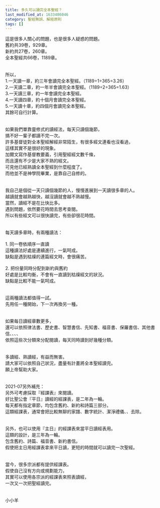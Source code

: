 ```yaml
---
title: 多久可以讀完全本聖經？
last_modified_at: 1633486046
category: 聖經無誤、解經原則
tags: []
---
```


<div>這是很多人關心的問題，也是很多人疑惑的問題。</div>

<div>舊約共39卷，929章。</div>

<div>新約共27卷，260章。</div>

<div>全本聖經共66卷，1189章。</div>

<div>&nbsp;</div>

<div>&nbsp;</div>

<div>所以，</div>

<div>1.一天讀一章，約三年會讀完全本聖經。（1189÷1÷365=3.26）</div>

<div>2.一天讀二章，約一年半會讀完全本聖經。（1189÷2÷365=1.63）</div>

<div>3.一天讀三章，約一年會讀完全本聖經。</div>

<div>4.一天讀四章，約十個月會讀完全本聖經。</div>

<div>5.一天讀十章，約四個月會讀完全本聖經。</div>

<div>其餘可自行計算。</div>

<div>&nbsp;</div>

<div>&nbsp;</div>

<div>如果我們單靠靈修式的讀經法，每天只讀個幾節，</div>

<div>搞不好一輩子都讀不完一次。</div>

<div>許多基督徒對全本聖經解經非常陌生，有很多經文連看也沒看過，</div>

<div>這樣其實不是很好的現象。</div>

<div>加爾文寫作基督教要義，引用聖經經文數千條，</div>

<div>而且還有不少是大家不熟的經文。</div>

<div>可見他已經熟讀全本聖經到什麼程度了。</div>

<div>而他並不是神學院畢業，是靠自己自修的。</div>

<div>&nbsp;</div>

<div>&nbsp;</div>

<div>我自己是個從一天只讀個幾節的人，慢慢進展到一天讀很多章的人。</div>

<div>越讀就會越熟越快，越沒讀就會越不熟越慢。</div>

<div>當然，讀經不是在比快比多。</div>

<div>遇到問題，依然要花時間去思考查閱。</div>

<div>所以有些經文可以很快讀完，有些卻很花時間。</div>

<div>&nbsp;</div>

<div>&nbsp;</div>

<div>每天讀多章時，有兩種讀法：</div>

<div>&nbsp;</div>

<div>1.<span style="white-space:pre"> </span>同一卷依順序一直讀</div>

<div>這種讀法好處是連續進行，一氣呵成。</div>

<div>缺點是遇到枯燥的連篇經文時，會很痛苦。</div>

<div>&nbsp;</div>

<div>2.<span style="white-space:pre"> </span>把份量同時分配到新約與舊約</div>

<div>好處是比較均衡，不會有一直讀到枯燥經文的狀況。</div>

<div>缺點是比較不能一氣呵成。</div>

<div>&nbsp;</div>

<div>&nbsp;</div>

<div>這兩種讀法都值得一試。</div>

<div>先用任一種開始，下一次再換另一種。</div>

<div>&nbsp;</div>

<div>&nbsp;</div>

<div>如果每日讀經章數更多，</div>

<div>還可以依照律法書、歷史書、智慧書信、先知書、福音書、保羅書信、其他書信、、、、</div>

<div>依照這些次分類來分配閱讀，每天同時讀到好幾種分類。</div>

<div>&nbsp;</div>

<div>&nbsp;</div>

<div>多讀經、熟讀經，有益而無害。</div>

<div>請大家可以依照自己狀況，盡量有計畫將全本聖經讀完。</div>

<div>願上帝幫助大家。</div>

<div>&nbsp;</div>

<div>&nbsp;</div>

<div>2021-07另外補充：</div>

<div>另外可考慮採取『經課表』來閱讀。</div>

<div>好比聖公會『平日』讀經的經課表，是二年為一輪。</div>

<div>每天都有指定章節，均包含舊約、新約和詩篇三部分。</div>

<div>這類經課表，通常會把比較無聊的家譜、數字統計、潔淨禮儀、、去除。</div>

<div>&nbsp;</div>

<div>&nbsp;</div>

<div>另外，也可以使用『主日』的經課表來當平日讀經表用。</div>

<div>這類的設計，是三年為一輪。</div>

<div>包含舊約、詩篇、福音書、新約書信。</div>

<div>假使把主日用經課表拿來平日讀，更短的時間就可以讀完一次聖經。</div>

<div>&nbsp;</div>

<div>&nbsp;</div>

<div>當今，很多宗派都有提供經課表。</div>

<div>假使自己沒有方向或規劃能力，</div>

<div>其實可以使用各宗派的經課表來照表讀經，</div>

<div>一次又一次把聖經讀完。</div>

<div>&nbsp;</div>

<div>&nbsp;</div>

<div>小小羊</div>


